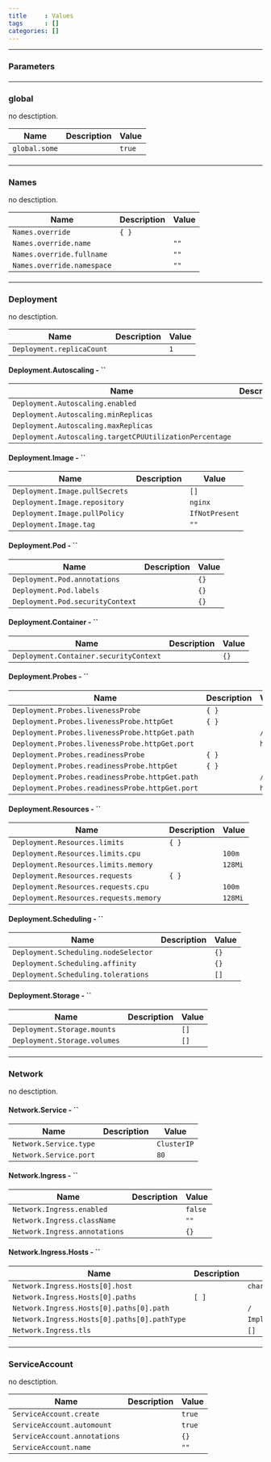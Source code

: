```yaml
---
title     : Values
tags      : []
categories: []
---
```

---
### Parameters

#### <hr/><h3>global</h3>

no desctiption.

| Name          | Description | Value  |
| ------------- | ----------- | ------ |
| `global.some` |             | `true` |

#### <hr/><h3>Names</h3>

no desctiption.

| Name                       | Description | Value |
| -------------------------- | ----------- | ----- |
| `Names.override`           | `{ }`       |       |
| `Names.override.name`      |             | `""`  |
| `Names.override.fullname`  |             | `""`  |
| `Names.override.namespace` |             | `""`  |

#### <hr/><h3>Deployment</h3>

no desctiption.

| Name                      | Description | Value |
| ------------------------- | ----------- | ----- |
| `Deployment.replicaCount` |             | `1`   |

#### Deployment.Autoscaling - ``

| Name                                                    | Description | Value   |
| ------------------------------------------------------- | ----------- | ------- |
| `Deployment.Autoscaling.enabled`                        |             | `false` |
| `Deployment.Autoscaling.minReplicas`                    |             | `1`     |
| `Deployment.Autoscaling.maxReplicas`                    |             | `100`   |
| `Deployment.Autoscaling.targetCPUUtilizationPercentage` |             | `80`    |

#### Deployment.Image - ``

| Name                           | Description | Value          |
| ------------------------------ | ----------- | -------------- |
| `Deployment.Image.pullSecrets` |             | `[]`           |
| `Deployment.Image.repository`  |             | `nginx`        |
| `Deployment.Image.pullPolicy`  |             | `IfNotPresent` |
| `Deployment.Image.tag`         |             | `""`           |

#### Deployment.Pod - ``

| Name                             | Description | Value |
| -------------------------------- | ----------- | ----- |
| `Deployment.Pod.annotations`     |             | `{}`  |
| `Deployment.Pod.labels`          |             | `{}`  |
| `Deployment.Pod.securityContext` |             | `{}`  |

#### Deployment.Container - ``

| Name                                   | Description | Value |
| -------------------------------------- | ----------- | ----- |
| `Deployment.Container.securityContext` |             | `{}`  |

#### Deployment.Probes - ``

| Name                                            | Description | Value  |
| ----------------------------------------------- | ----------- | ------ |
| `Deployment.Probes.livenessProbe`               | `{ }`       |        |
| `Deployment.Probes.livenessProbe.httpGet`       | `{ }`       |        |
| `Deployment.Probes.livenessProbe.httpGet.path`  |             | `/`    |
| `Deployment.Probes.livenessProbe.httpGet.port`  |             | `http` |
| `Deployment.Probes.readinessProbe`              | `{ }`       |        |
| `Deployment.Probes.readinessProbe.httpGet`      | `{ }`       |        |
| `Deployment.Probes.readinessProbe.httpGet.path` |             | `/`    |
| `Deployment.Probes.readinessProbe.httpGet.port` |             | `http` |

#### Deployment.Resources - ``

| Name                                   | Description | Value   |
| -------------------------------------- | ----------- | ------- |
| `Deployment.Resources.limits`          | `{ }`       |         |
| `Deployment.Resources.limits.cpu`      |             | `100m`  |
| `Deployment.Resources.limits.memory`   |             | `128Mi` |
| `Deployment.Resources.requests`        | `{ }`       |         |
| `Deployment.Resources.requests.cpu`    |             | `100m`  |
| `Deployment.Resources.requests.memory` |             | `128Mi` |

#### Deployment.Scheduling - ``

| Name                                 | Description | Value |
| ------------------------------------ | ----------- | ----- |
| `Deployment.Scheduling.nodeSelector` |             | `{}`  |
| `Deployment.Scheduling.affinity`     |             | `{}`  |
| `Deployment.Scheduling.tolerations`  |             | `[]`  |

#### Deployment.Storage - ``

| Name                         | Description | Value |
| ---------------------------- | ----------- | ----- |
| `Deployment.Storage.mounts`  |             | `[]`  |
| `Deployment.Storage.volumes` |             | `[]`  |

#### <hr/><h3>Network</h3>

no desctiption.


#### Network.Service - ``

| Name                   | Description | Value       |
| ---------------------- | ----------- | ----------- |
| `Network.Service.type` |             | `ClusterIP` |
| `Network.Service.port` |             | `80`        |

#### Network.Ingress - ``

| Name                          | Description | Value   |
| ----------------------------- | ----------- | ------- |
| `Network.Ingress.enabled`     |             | `false` |
| `Network.Ingress.className`   |             | `""`    |
| `Network.Ingress.annotations` |             | `{}`    |

#### Network.Ingress.Hosts - ``

| Name                                         | Description | Value                    |
| -------------------------------------------- | ----------- | ------------------------ |
| `Network.Ingress.Hosts[0].host`              |             | `chart-example.local`    |
| `Network.Ingress.Hosts[0].paths`             | `[ ]`       |                          |
| `Network.Ingress.Hosts[0].paths[0].path`     |             | `/`                      |
| `Network.Ingress.Hosts[0].paths[0].pathType` |             | `ImplementationSpecific` |
| `Network.Ingress.tls`                        |             | `[]`                     |

#### <hr/><h3>ServiceAccount</h3>

no desctiption.

| Name                         | Description | Value  |
| ---------------------------- | ----------- | ------ |
| `ServiceAccount.create`      |             | `true` |
| `ServiceAccount.automount`   |             | `true` |
| `ServiceAccount.annotations` |             | `{}`   |
| `ServiceAccount.name`        |             | `""`   |

